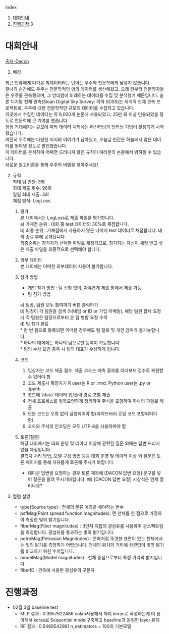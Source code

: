 Index  
1. [대회안내](#대회안내)
2. [진행과정](#진행과정)
3

# 대회안내
[출처-Dacon](https://dacon.io/competitions/official/235573/overview/description/)

1. 배경

최근 인류에게 다가온 빅데이터라는 단어는 우주와 천문학에게 낯설지 않습니다.  
찰나의 순간에도 우주는 천문학적인 양의 데이터를 생산해왔고, 오래 전부터 천문학자들은 우주를 관측했으며, 그 방대함에 비례하는 데이터를 수집 및 분석했기 때문입니다. 
슬론 디지털 천체 관측(Sloan Digital Sky Survey: 이하 SDSS)는 세계적 천체 관측 프로젝트로, 우주에 대한 천문학적인 규모의 데이터를 수집하고 있습니다.   
이곳에서 수집한 데이터는 약 6,000개 논문에 사용되었고, 25만 회 이상 인용되었을 정도로 천문학에 큰 기여를 했습니다.  
점점 거대해지는 규모에 따라 데이터 처리에는 머신러닝과 딥러닝 기법이 활용되기 시작했습니다.  
여전히 우주에는 다양한 미지의 이야기가 남아있고, 오늘날 인간은 하늘에서 많은 데이터를 얻어낼 정도로 발전했습니다.  
이 데이터를 분석하여 어쩌면 드러나지 않은 규칙이 여러분의 손끝에서 밝혀질 수 있습니다.   
새로운 알고리즘을 통해 우주의 비밀을 찾아주세요!  

2. 규칙  
최대 팀 인원: 3명  
최대 제출 횟수: 96회  
일일 최대 제출: 3회  
채점 방식: LogLoss  

    1. 평가  
        본 대회에서는 LogLoss로 제출 파일을 평가합니다.  
        a) 가채점 순위 : 대회 중 test 데이터의 30%로 채점합니다.  
        b) 최종 순위 : 가채점에서 사용하지 않은 나머지 test 데이터로 채점합니다. 대회 종료 후에 공개됩니다.  
        최종순위는 참가자가 선택한 파일로 채점되므로, 참가자는 자신이 채점 받고 싶은 제출 파일을 최종적으로 선택해야 합니다.  
    2. 외부 데이터  
        본 대회에는 어떠한 외부데이터 사용이 불가합니다.  
    3. 참가 방법  
        - 개인 참가 방법 : 팀 신청 없이, 자유롭게 제출 창에서 제출 가능    
        - 팀 참가 방법  

        a) 팀장, 팀원 모두 참여하기 버튼 클릭하기  
        b) 팀장이 각 팀원을 검색 (닉네임 or ID or 가입 이메일), 해당 팀원 합체 요청  
        c) 각 팀원은 팀장으로부터 온 팀 병합 요청 수락  
        d) 팀 참가 완료  
            * 한 번 팀으로 등록되면 어떠한 경우에도 팀 탈퇴 및 개인 참여가 불가능합니다.  
            * 하나의 대회에는 하나의 팀으로만 등록이 가능합니다.  
            * 팀의 수상 요건 충족 시 팀의 대표가 수상하게 됩니다.  
    4. 코드  
        1) 입상자는 코드 제출 필수. 제출 코드는 예측 결과를 리더보드 점수로 복원할 수 있어야 함  
        2) 코드 제출시 확장자가 R user는 R or .rmd. Python user는 .py or .ipynb  
        3) 코드에 ‘/data’ 데이터 입/출력 경로 포함 제출  
        4) 전체 프로세스를 일목요연하게 정리하여 주석을 포함하여 하나의 파일로 제출  
        5) 모든 코드는 오류 없이 실행되어야 함(라이브러리 로딩 코드 포함되어야 함).  
        6) 코드와 주석의 인코딩은 모두 UTF-8을 사용하여야 함  
    5. 토론(질문)  
        해당 대회에서는 대회 운영 및 데이터 이상에 관련된 질문 외에는 답변 드리지 않을 예정입니다.  
        결측치 처리 방법, 모델 구성 방법 등등 대회 운영 및 데이터 이상 외 질문은 토론 페이지를 통해 자유롭게 토론해 주시기 바랍니다.  
        * 데이콘 답변을 요청하는 경우 토론 제목에 [DACON 답변 요청] 문구를 넣어 질문을 올려 주시기바랍니다. 예) [DACON 답변 요청] 시상식은 언제 열리나요?  
3. 컬럼 설명
    * type(Source type) : 천체의 분류 예측을 해야하는 변수
    * psfMag(Point spread function magnitudes): 먼 천체를 한 점으로 가정하여 측정한 빛의 밝기입니다.
    * fiberMag(Fiber magnitudes) : 3인치 지름의 광섬유를 사용하여 광스펙트럼을 측정합니다. 광섬유를 통과하는 빛의 밝기입니다.
    * petroMag(Petrosian Magnitudes) : 은하처럼 뚜렷한 표면이 없는 천체에서는 빛의 밝기를 측정하기 어렵습니다. 천체의 위치와 거리에 상관없이 빛의 밝기를 비교하기 위한 수치입니다.
    * modelMag(Model magnitudes) : 천체 중심으로부터 특정 거리의 밝기입니다.
    * fiberID : 관측에 사용된 광섬유의 구분자

# 진행과정
* 02월 3일 baseline test
    - MLP 결과 : 0.3957622486
        colab사용해서 처리 
        keras로 작성하는게 더 용이해서 keras로 Sequential model구축하고 baseline과 동일한 layer 유지
    - RF 결과 : 0.5469542991
        n_estimators = 100의 기본모델
        
